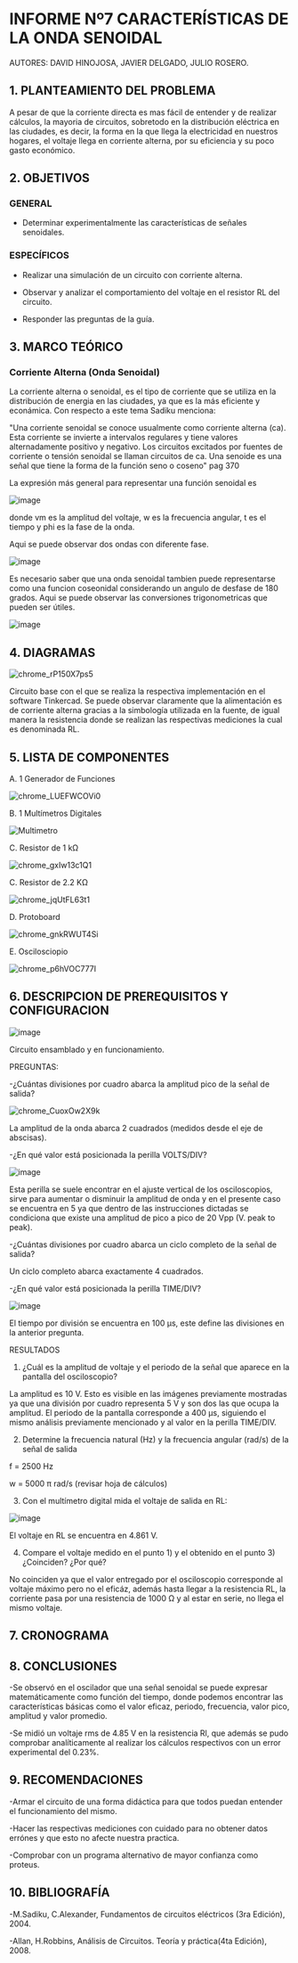 # INFORME Nº7 CARACTERÍSTICAS DE LA ONDA SENOIDAL 
AUTORES: DAVID HINOJOSA,
         JAVIER DELGADO,
         JULIO ROSERO.

## 1. PLANTEAMIENTO DEL PROBLEMA
A pesar de que la corriente directa es mas fácil de entender y de realizar cálculos, la mayoria de circuitos, sobretodo en la distribución eléctrica en las ciudades, es decir,  la forma en la que llega la electricidad en nuestros hogares, el voltaje llega en corriente alterna, por su eficiencia y su poco gasto económico.

## 2. OBJETIVOS
### GENERAL

- Determinar experimentalmente las características de señales senoidales.

### ESPECÍFICOS

- Realizar una simulación de un circuito con corriente alterna.

- Observar y analizar el comportamiento del voltaje en el resistor RL del circuito.

- Responder las preguntas de la guía.

## 3. MARCO TEÓRICO 

### Corriente Alterna (Onda Senoidal)

La corriente alterna o senoidal, es el tipo de corriente que se utiliza en la distribución de energia en las ciudades, ya que es la más eficiente y econámica. Con respecto a este tema Sadiku menciona:

"Una corriente senoidal se conoce usualmente como corriente alterna (ca). Esta corriente se invierte a intervalos regulares y tiene valores alternadamente positivo y negativo. Los circuitos excitados por fuentes de corriente o tensión senoidal se llaman circuitos de ca. Una senoide es una señal que tiene la forma de la función seno o coseno" pag 370

La expresión más general para representar una función senoidal es

![image](https://user-images.githubusercontent.com/64505672/90580782-502e3580-e18f-11ea-947c-04ef7b2185bc.png)

donde vm es la amplitud del voltaje, w es la frecuencia angular, t es el tiempo y phi es la fase de la onda.

Aqui se puede observar dos ondas con diferente fase.

![image](https://user-images.githubusercontent.com/64505672/90580911-9b484880-e18f-11ea-9947-a62d8edc38fc.png)
 
 Es necesario saber que una onda senoidal tambien puede representarse como una funcion coseonidal considerando un angulo de desfase de 180 grados.
 Aqui se puede observar las conversiones trigonometricas que pueden ser útiles.
 
 ![image](https://user-images.githubusercontent.com/64505672/90581092-08f47480-e190-11ea-8870-c1b416981f52.png)


## 4. DIAGRAMAS


![chrome_rP150X7ps5](https://user-images.githubusercontent.com/66037763/90582332-0fd0b680-e193-11ea-92eb-9da54c06277f.png)



Circuito base con el que se realiza la respectiva implementación en el software Tinkercad. Se puede observar claramente que la alimentación es de corriente alterna gracias a la simbología utilizada en la fuente, de igual manera la resistencia donde se realizan las respectivas mediciones la cual es denominada RL. 




## 5. LISTA DE COMPONENTES
A. 1 Generador de Funciones


![chrome_LUEFWCOVi0](https://user-images.githubusercontent.com/66037763/90581763-a1d7bf80-e191-11ea-9e2b-1254612c8019.png)



B. 1 Multímetros Digitales

![Multimetro](https://user-images.githubusercontent.com/66037763/86204443-252f4a00-bb2d-11ea-8508-0edf4c96af71.png)


C. Resistor de 1 kΩ


![chrome_gxIw13c1Q1](https://user-images.githubusercontent.com/66037763/86204259-aafec580-bb2c-11ea-9077-c7547372cc76.png)



C. Resistor de 2.2 KΩ



![chrome_jqUtFL63t1](https://user-images.githubusercontent.com/66037763/90581829-d77ca880-e191-11ea-9959-dccbc9f60745.png)



D. Protoboard


![chrome_gnkRWUT4Si](https://user-images.githubusercontent.com/66037763/84236208-e9b8d700-aabc-11ea-9985-2e94ef9d6adb.png)




E. Oscilosciopio



![chrome_p6hVOC777I](https://user-images.githubusercontent.com/66037763/90581876-f2e7b380-e191-11ea-8fed-2af53bdc9daa.png)




## 6. DESCRIPCION DE PREREQUISITOS Y CONFIGURACION


![image](https://user-images.githubusercontent.com/66037763/90594013-08b7a180-e1af-11ea-9043-0a27f2922117.png)


Circuito ensamblado y en funcionamiento. 


PREGUNTAS:

-¿Cuántas divisiones por cuadro abarca la amplitud pico de la señal de salida? 


![chrome_CuoxOw2X9k](https://user-images.githubusercontent.com/66037763/90594420-fb4ee700-e1af-11ea-82ce-ad62abdc7be2.png)


La amplitud de la onda abarca 2 cuadrados (medidos desde el eje de abscisas).


-¿En qué valor está posicionada la perilla VOLTS/DIV?


![image](https://user-images.githubusercontent.com/66037763/90594469-1de10000-e1b0-11ea-998e-21cd5185e6eb.png)


Esta perilla se suele encontrar en el ajuste vertical de los osciloscopios, sirve para aumentar o disminuir la amplitud de onda y en el presente caso se encuentra en 5 ya que dentro de las instrucciones dictadas se condiciona que existe una amplitud de pico a pico de 20 Vpp (V. peak to peak).


-¿Cuántas divisiones por cuadro abarca un ciclo completo de la señal de salida? 

Un ciclo completo abarca exactamente 4 cuadrados.


-¿En qué valor está posicionada la perilla TIME/DIV?


![image](https://user-images.githubusercontent.com/66037763/90594558-5254bc00-e1b0-11ea-9b4f-40e6fc557c5c.png)


El tiempo por división se encuentra en 100 µs, este define las divisiones en la anterior pregunta. 


RESULTADOS

1) ¿Cuál es la amplitud de voltaje y el periodo de la señal que aparece en la pantalla del osciloscopio?

La amplitud es 10 V. Esto es visible en las imágenes previamente mostradas ya que una división por cuadro representa 5 V y son dos las que ocupa la amplitud. El periodo de la pantalla corresponde a 400 µs, siguiendo el mismo análisis previamente mencionado y al valor en la perilla TIME/DIV.

2) Determine la frecuencia natural (Hz) y la frecuencia angular (rad/s) de la señal de salida

f = 2500 Hz

w = 5000 π rad/s (revisar hoja de cálculos)

3) Con el multímetro digital mida el voltaje de salida en RL:


![image](https://user-images.githubusercontent.com/66037763/90595735-1e2eca80-e1b3-11ea-9726-6b0046736735.png)


El voltaje en RL se encuentra en 4.861 V.

4) Compare el voltaje medido en el punto 1) y el obtenido en el punto 3) ¿Coinciden? ¿Por qué? 

No coinciden ya que el valor entregado por el osciloscopio corresponde al voltaje máximo pero no el eficáz, además hasta llegar a la resistencia RL, la corriente pasa por una resistencia de 1000 Ω y al estar en serie, no llega el mismo voltaje.


## 7. CRONOGRAMA


## 8. CONCLUSIONES
-Se observó en el oscilador que una señal senoidal se puede expresar matemáticamente como función del tiempo, donde podemos encontrar las características básicas como el valor eficaz, periodo, frecuencia, valor pico, amplitud y valor promedio. 

-Se midió un voltaje rms de 4.85 V en la resistencia Rl, que además se pudo comprobar analíticamente al realizar los cálculos respectivos con un error experimental  del 0.23%.


## 9. RECOMENDACIONES

-Armar el circuito de una forma didáctica para que todos puedan entender el funcionamiento del mismo.

-Hacer las respectivas mediciones con cuidado para no obtener datos errónes y que esto no afecte nuestra practica.

-Comprobar con un programa alternativo de mayor confianza como proteus.




## 10. BIBLIOGRAFÍA

-M.Sadiku, C.Alexander, Fundamentos de circuitos eléctricos (3ra Edición), 2004.

-Allan, H.Robbins, Análisis de Circuitos. Teoría y práctica(4ta Edición), 2008.
